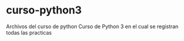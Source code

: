 # curso-python3
Archivos del curso de python 
Curso de Python 3 en el cual se  registran todas las  practicas
